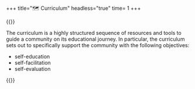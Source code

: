 +++
title="🗺️ Curriculum"
headless="true"
time= 1
+++

{{<note type="definition" title="Definition: curriculum" >}}

The curriculum is a highly structured sequence of resources and tools to guide a community on its educational journey. In particular, the curriculum sets out to specifically support the community with the following objectives:

- self-education
- self-facilitation
- self-evaluation

{{</note>}}
